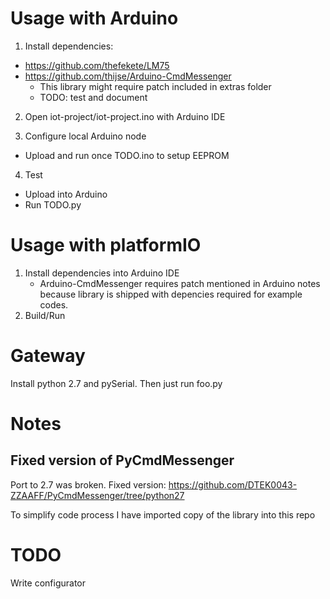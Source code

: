 # Usage with Arduino

1) Install dependencies:
 * https://github.com/thefekete/LM75
 * https://github.com/thijse/Arduino-CmdMessenger
   * This library might require patch included in extras folder
   * TODO: test and document

2) Open iot-project/iot-project.ino with Arduino IDE

3) Configure local Arduino node
 * Upload and run once TODO.ino to setup EEPROM

4) Test
 * Upload into Arduino
 * Run TODO.py

# Usage with platformIO
1) Install dependencies into Arduino IDE
   * Arduino-CmdMessenger requires patch mentioned in Arduino notes because library is shipped with depencies required for example codes.
2) Build/Run

# Gateway
Install python 2.7 and pySerial. Then just run foo.py

# Notes
## Fixed version of PyCmdMessenger
Port to 2.7 was broken. Fixed version: https://github.com/DTEK0043-ZZAAFF/PyCmdMessenger/tree/python27

To simplify code process I have imported copy of the library into this repo

# TODO
Write configurator
